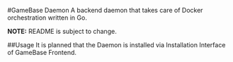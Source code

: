 #GameBase Daemon
A backend daemon that takes care of Docker orchestration written in Go.

**NOTE:** README is subject to change.

##Usage
It is planned that the Daemon is installed via Installation Interface of GameBase Frontend.

